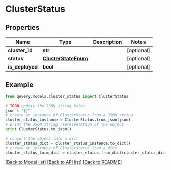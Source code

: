 # ClusterStatus


## Properties
Name | Type | Description | Notes
------------ | ------------- | ------------- | -------------
**cluster_id** | **str** |  | [optional] 
**status** | [**ClusterStateEnum**](ClusterStateEnum.md) |  | [optional] 
**is_deployed** | **bool** |  | [optional] 

## Example

```python
from qovery.models.cluster_status import ClusterStatus

# TODO update the JSON string below
json = "{}"
# create an instance of ClusterStatus from a JSON string
cluster_status_instance = ClusterStatus.from_json(json)
# print the JSON string representation of the object
print ClusterStatus.to_json()

# convert the object into a dict
cluster_status_dict = cluster_status_instance.to_dict()
# create an instance of ClusterStatus from a dict
cluster_status_form_dict = cluster_status.from_dict(cluster_status_dict)
```
[[Back to Model list]](../README.md#documentation-for-models) [[Back to API list]](../README.md#documentation-for-api-endpoints) [[Back to README]](../README.md)


